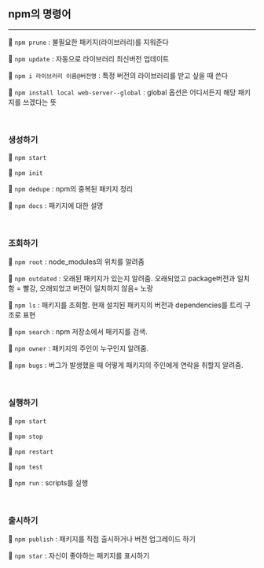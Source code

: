 ## npm의 명령어

---

🐥 `npm prune` : 불필요한 패키지(라이브러리)를 지워준다

🐥 `npm update` : 자동으로 라이브러리 최신버전 업데이트

🐥 `npm i 라이브러리 이름@버전명` : 특정 버전의 라이브러리를 받고 싶을 때 쓴다

🐥 `npm install local web-server--global` : global 옵션은 어디서든지 해당 패키지를 쓰겠다는 뜻

​

### 생성하기

🐤 `npm start`

🐤 `npm init`

🐤 `npm dedupe` : npm의 중복된 패키지 정리

🐤 `npm docs` : 패키지에 대한 설명

​

### 조회하기

🐤 `npm root` : node_modules의 위치를 알려줌

🐤 `npm outdated` : 오래된 패키지가 있는지 알려줌. 오래되었고 package버전과 일치함 = 빨강, 오래되었고 버전이 일치하지 않음= 노랑

🐤 `npm ls` : 패키지를 조회함. 현재 설치된 패키지의 버전과 dependencies를 트리 구조로 표현

🐤 `npm search` : npm 저장소에서 패키지를 검색.

🐤 `npm owner` : 패키지의 주인이 누구인지 알려줌.

🐤 `npm bugs` : 버그가 발생했을 때 어떻게 패키지의 주인에게 연락을 취할지 알려줌.

​

### 실행하기

🐤 `npm start`

🐤 `npm stop`

🐤 `npm restart`

🐤 `npm test`

🐤 `npm run` : scripts를 실행

​

### 출시하기

🐤 `npm publish` : 패키지를 직접 출시하거나 버전 업그레이드 하기

🐤 `npm star` : 자신이 좋아하는 패키지를 표시하기
